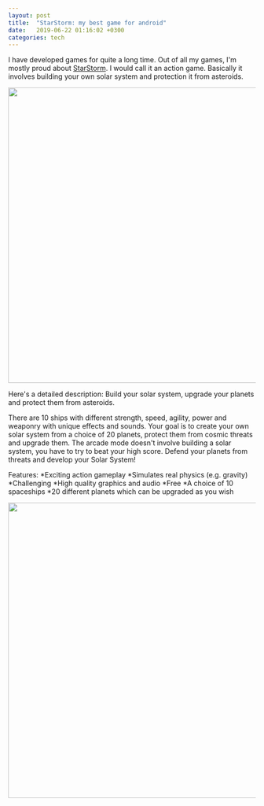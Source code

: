 ```yaml
---
layout: post
title:  "StarStorm: my best game for android"
date:   2019-06-22 01:16:02 +0300
categories: tech
---
```


I have developed games for quite a long time. Out of all my games, I'm mostly proud about [StarStorm](https://play.google.com/store/apps/details?id=ru.ivanludvig.starstorm).
I would call it an action game. Basically it involves building your own solar system and protection it from asteroids.

<img src="{{site.baseurl}}/assets/img/st2.gif" width="600">  

Here's a detailed description:
Build your solar system, upgrade your planets and protect them from asteroids.

There are 10 ships with different strength, speed, agility, power and weaponry with unique effects and sounds. Your goal is to create your own solar system from a choice of 20 planets, protect them from cosmic threats and upgrade them.
The arcade mode doesn't involve building a solar system, you have to try to beat your high score.
Defend your planets from threats and develop your Solar System!

Features:
*Exciting action gameplay
*Simulates real physics (e.g. gravity)
*Challenging
*High quality graphics and audio
*Free
*A choice of 10 spaceships
*20 different planets which can be upgraded as you wish
<br/>

<img src="{{site.baseurl}}/assets/img/st1.gif" width="600">  

